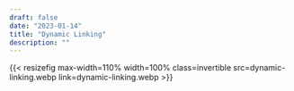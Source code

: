 ```yaml
---
draft: false
date: "2023-01-14"
title: "Dynamic Linking"
description: ""
---
```



{{< resizefig max-width=110% width=100% class=invertible src=dynamic-linking.webp link=dynamic-linking.webp >}}

